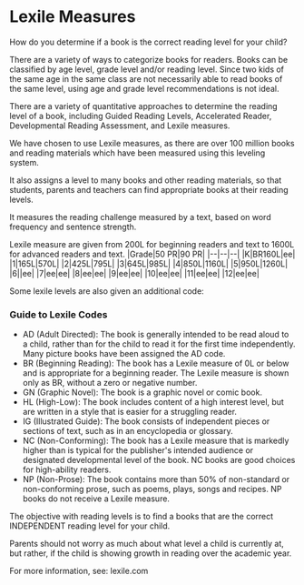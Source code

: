 # Lexile Measures

How do you determine if a book is the correct reading level for your child?

There are a variety of ways to categorize books for readers. Books can be classified by age level, grade level and/or reading level. Since two kids of the same age in the same class are not necessarily able to read books of the same level, using age and grade level recommendations is not ideal.
  
There are a variety of quantitative approaches to determine the reading level of a book, including Guided Reading Levels, Accelerated Reader, Developmental Reading Assessment, and Lexile measures.

We have chosen to use Lexile measures, as there are over 100 million books and reading materials which have been measured using this leveling system.

It also assigns a level to many books and other reading materials, so that students, parents and teachers can find appropriate books at their reading levels.

It measures the reading challenge measured by a text, based on word frequency and sentence strength.


Lexile measure are given from 200L for beginning readers and text to 1600L for advanced readers and text.
|Grade|50 PR|90 PR|
|--|--|--|
|K|BR160L|ee|
|1|165L|570L|
|2|425L|795L|
|3|645L|985L|
|4|850L|1160L|
|5|950L|1260L|
|6||ee|
|7|ee|ee|
|8|ee|ee|
|9|ee|ee|
|10|ee|ee|
|11|ee|ee|
|12|ee|ee|









Some lexile levels are also given an additional code:
### Guide to Lexile Codes

-   AD (Adult Directed): The book is generally intended to be read aloud to a child, rather than for the child to read it for the first time independently. Many picture books have been assigned the AD code.
-   BR (Beginning Reading): The book has a Lexile measure of 0L or below and is appropriate for a beginning reader. The Lexile measure is shown only as BR, without a zero or negative number.
-   GN (Graphic Novel): The book is a graphic novel or comic book.
-   HL (High-Low): The book includes content of a high interest level, but are written in a style that is easier for a struggling reader.
-   IG (Illustrated Guide): The book consists of independent pieces or sections of text, such as in an encyclopedia or glossary.
-   NC (Non-Conforming): The book has a Lexile measure that is markedly higher than is typical for the publisher's intended audience or designated developmental level of the book. NC books are good choices for high-ability readers.
-   NP (Non-Prose): The book contains more than 50% of non-standard or non-conforming prose, such as poems, plays, songs and recipes. NP books do not receive a Lexile measure. 

The objective with reading levels is to find a books that are the correct INDEPENDENT reading level for your child.

Parents should not worry as much about what level a child is currently at, but rather, if the child is showing growth in reading over the academic year.

For more information, see: lexile.com
<!--stackedit_data:
eyJoaXN0b3J5IjpbMTU3NzYzNzQ2OCwtMTI1NTA2ODE5NywtMT
M5OTgyMTIzNV19
-->